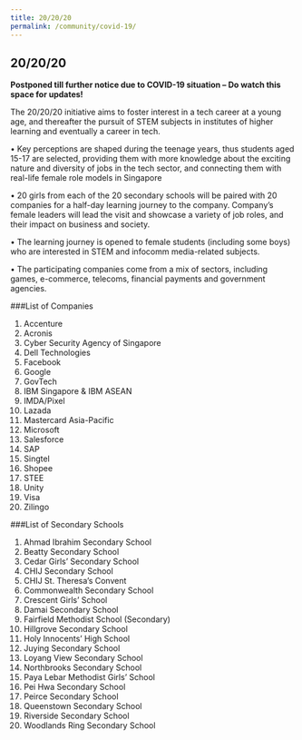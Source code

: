 ```yaml
---
title: 20/20/20
permalink: /community/covid-19/
---
```

<h2>20/20/20</h2>

**Postponed till further notice due to COVID-19 situation – Do watch this space for updates!**

The 20/20/20 initiative aims to foster interest in a tech career at a young age, and thereafter the pursuit of STEM subjects in institutes of higher learning and eventually a career in tech.

•	Key perceptions are shaped during the teenage years, thus students aged 15-17 are selected, providing them with more knowledge about the exciting nature and diversity of jobs in the tech sector, and connecting them with real-life female role models in Singapore

•	20 girls from each of the 20 secondary schools will be paired with 20 companies for a half-day learning journey to the company. Company’s female leaders will lead the visit and showcase a variety of job roles, and their impact on business and society.

•	The learning journey is opened to female students (including some boys) who are interested in STEM and infocomm media-related subjects.

•	The participating companies come from a mix of sectors, including games, e-commerce, telecoms, financial payments and government agencies.

###List of Companies

1.	Accenture
2.	Acronis
3.	Cyber Security Agency of Singapore 
4.	Dell Technologies 
5.	Facebook 
6.	Google 
7.	GovTech
8.	IBM Singapore & IBM ASEAN
9.	IMDA/Pixel
10.	Lazada
11.	Mastercard Asia-Pacific 
12.	Microsoft 
13.	Salesforce
14.	SAP
15.	Singtel
16.	Shopee
17.	STEE
18.	Unity
19.	Visa
20.	Zilingo

###List of Secondary Schools

1.	Ahmad Ibrahim Secondary School
2.	Beatty Secondary School 
3.	Cedar Girls’ Secondary School
4.	CHIJ Secondary School
5.	CHIJ St. Theresa’s Convent
6.	Commonwealth Secondary School
7.	Crescent Girls’ School
8.	Damai Secondary School
9.	Fairfield Methodist School (Secondary)
10.	Hillgrove Secondary School
11.	Holy Innocents’ High School 
12.	Juying Secondary School 
13.	Loyang View Secondary School
14.	Northbrooks Secondary School
15.	Paya Lebar Methodist Girls’ School
16.	Pei Hwa Secondary School
17.	Peirce Secondary School
18.	Queenstown Secondary School 
19.	Riverside Secondary School 
20.	Woodlands Ring Secondary School
